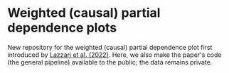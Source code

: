 # Weighted (causal) partial dependence plots

New repository for the weighted (causal) partial dependence plot first introduced by [Lazzari et al. (2022)](https://link.springer.com/article/10.1007/s41060-022-00329-w). Here, we also make the paper's code (the general pipeline) available to the public; the data remains private.
